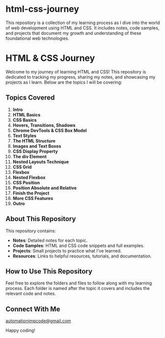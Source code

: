 # html-css-journey
This repository is a collection of my learning process as I dive into the world of web development using HTML and CSS. It includes notes, code samples, and projects that document my growth and understanding of these foundational web technologies.



# HTML & CSS Journey

Welcome to my journey of learning HTML and CSS! This repository is dedicated to tracking my progress, sharing my notes, and showcasing my projects as I learn. Below are the topics I will be covering:

## Topics Covered

1. **Intro**
2. **HTML Basics**
3. **CSS Basics**
4. **Hovers, Transitions, Shadows**
5. **Chrome DevTools & CSS Box Model**
6. **Text Styles**
7. **The HTML Structure**
8. **Images and Text Boxes**
9. **CSS Display Property**
10. **The div Element**
11. **Nested Layouts Technique**
12. **CSS Grid**
13. **Flexbox**
14. **Nested Flexbox**
15. **CSS Position**
16. **Position Absolute and Relative**
17. **Finish the Project**
18. **More CSS Features**
19. **Outro**

## About This Repository

This repository contains:
- **Notes**: Detailed notes for each topic.
- **Code Samples**: HTML and CSS code snippets and full examples.
- **Projects**: Small projects to practice what I've learned.
- **Resources**: Links to helpful resources, tutorials, and documentation.

## How to Use This Repository

Feel free to explore the folders and files to follow along with my learning process. Each folder is named after the topic it covers and includes the relevant code and notes.

## Connect With Me
automationimpcode@gmail.com


Happy coding!